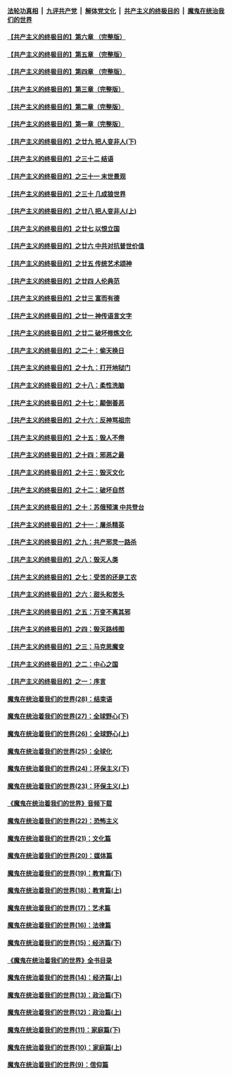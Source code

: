 ####  [法轮功真相](../../../../basic/blob/master/README.md?t=04090130) &nbsp;|&nbsp; [九评共产党](../../../../9ping.md/blob/master/README.md?t=04090130) &nbsp;|&nbsp; [解体党文化](../../../../jtdwh.md/blob/master/README.md?t=04090130)  &nbsp;|&nbsp; [共产主义的终极目的](../../../../gczydzjmd.md/blob/master/README.md?t=04090130) &nbsp;|&nbsp; [魔鬼在统治我们的世界](../../../../mgztzwmdsj.md/blob/master/README.md?t=04090130) 

#### [【共产主义的终极目的】第六章 （完整版）](../pages/nsc422/n11428913.md?t=04090130) 

#### [【共产主义的终极目的】第五章 （完整版）](../pages/nsc422/n11428912.md?t=04090130) 

#### [【共产主义的终极目的】第四章 （完整版）](../pages/nsc422/n11428907.md?t=04090130) 

#### [【共产主义的终极目的】第三章（完整版）](../pages/nsc422/n11428848.md?t=04090130) 

#### [【共产主义的终极目的】第二章（完整版）](../pages/nsc422/n11428831.md?t=04090130) 

#### [【共产主义的终极目的】第一章（完整版）](../pages/nsc422/n11417651.md?t=04090130) 

#### [【共产主义的终极目的】之廿九 把人变非人(下)](../pages/nsc422/n11344140.md?t=04090130) 

#### [【共产主义的终极目的】之三十二 结语](../pages/nsc422/n11360535.md?t=04090130) 

#### [【共产主义的终极目的】之三十一 末世景观](../pages/nsc422/n11351129.md?t=04090130) 

#### [【共产主义的终极目的】之三十 几成狼世界](../pages/nsc422/n11348280.md?t=04090130) 

#### [【共产主义的终极目的】之廿八 把人变非人(上)](../pages/nsc422/n11340492.md?t=04090130) 

#### [【共产主义的终极目的】之廿七 以恨立国](../pages/nsc422/n11336944.md?t=04090130) 

#### [【共产主义的终极目的】之廿六 中共对抗普世价值](../pages/nsc422/n11324785.md?t=04090130) 

#### [【共产主义的终极目的】之廿五 传统艺术颂神](../pages/nsc422/n11296396.md?t=04090130) 

#### [【共产主义的终极目的】之廿四 人伦典范](../pages/nsc422/n11296397.md?t=04090130) 

#### [【共产主义的终极目的】之廿三 富而有德](../pages/nsc422/n11283598.md?t=04090130) 

#### [【共产主义的终极目的】之廿一 神传语言文字](../pages/nsc422/n11263265.md?t=04090130) 

#### [【共产主义的终极目的】之廿二 破坏修炼文化](../pages/nsc422/n11245728.md?t=04090130) 

#### [【共产主义的终极目的】之二十：偷天换日](../pages/nsc422/n11238846.md?t=04090130) 

#### [【共产主义的终极目的】之十九：打开地狱门](../pages/nsc422/n11206376.md?t=04090130) 

#### [【共产主义的终极目的】之十八：柔性洗脑](../pages/nsc422/n11199994.md?t=04090130) 

#### [【共产主义的终极目的】之十七：颠倒善恶](../pages/nsc422/n11179782.md?t=04090130) 

#### [【共产主义的终极目的】之十六：反神骂祖宗](../pages/nsc422/n11166798.md?t=04090130) 

#### [【共产主义的终极目的】之十五：毁人不倦](../pages/nsc422/n11166792.md?t=04090130) 

#### [【共产主义的终极目的】之十四：邪恶之最](../pages/nsc422/n11150249.md?t=04090130) 

#### [【共产主义的终极目的】之十三：毁灭文化](../pages/nsc422/n11135227.md?t=04090130) 

#### [【共产主义的终极目的】之十二：破坏自然](../pages/nsc422/n11135214.md?t=04090130) 

#### [【共产主义的终极目的】之十：苏俄预演 中共登台](../pages/nsc422/n11118424.md?t=04090130) 

#### [【共产主义的终极目的】之十一：屠杀精英](../pages/nsc422/n11118442.md?t=04090130) 

#### [【共产主义的终极目的】之九：共产邪灵一路杀](../pages/nsc422/n11114139.md?t=04090130) 

#### [【共产主义的终极目的】之八：毁灭人类](../pages/nsc422/n11108503.md?t=04090130) 

#### [【共产主义的终极目的】之七：受苦的还是工农](../pages/nsc422/n11101809.md?t=04090130) 

#### [【共产主义的终极目的】之六：甜头和苦头](../pages/nsc422/n11096971.md?t=04090130) 

#### [【共产主义的终极目的】之五：万变不离其邪](../pages/nsc422/n11091285.md?t=04090130) 

#### [【共产主义的终极目的】之四：毁灭路线图](../pages/nsc422/n11086284.md?t=04090130) 

#### [【共产主义的终极目的】之三：马克思魔变](../pages/nsc422/n11061941.md?t=04090130) 

#### [【共产主义的终极目的】之二：中心之国](../pages/nsc422/n11047728.md?t=04090130) 

#### [【共产主义的终极目的】之一：序言](../pages/nsc422/n11086077.md?t=04090130) 

#### [魔鬼在统治着我们的世界(28)：结束语](../pages/nsc422/n10936246.md?t=04090130) 

#### [魔鬼在统治着我们的世界(27)：全球野心(下)](../pages/nsc422/n10928319.md?t=04090130) 

#### [魔鬼在统治着我们的世界(26)：全球野心(上)](../pages/nsc422/n10900318.md?t=04090130) 

#### [魔鬼在统治着我们的世界(25)：全球化](../pages/nsc422/n10788205.md?t=04090130) 

#### [魔鬼在统治着我们的世界(24)：环保主义(下)](../pages/nsc422/n10695307.md?t=04090130) 

#### [魔鬼在统治着我们的世界(23)：环保主义(上)](../pages/nsc422/n10688613.md?t=04090130) 

#### [《魔鬼在统治着我们的世界》音频下载](../pages/nsc422/n10635553.md?t=04090130) 

#### [魔鬼在统治着我们的世界(22)：恐怖主义](../pages/nsc422/n10614727.md?t=04090130) 

#### [魔鬼在统治着我们的世界(21)：文化篇](../pages/nsc422/n10597706.md?t=04090130) 

#### [魔鬼在统治着我们的世界(20)：媒体篇](../pages/nsc422/n10586579.md?t=04090130) 

#### [魔鬼在统治着我们的世界(19)：教育篇(下)](../pages/nsc422/n10564808.md?t=04090130) 

#### [魔鬼在统治着我们的世界(18)：教育篇(上)](../pages/nsc422/n10526970.md?t=04090130) 

#### [魔鬼在统治着我们的世界(17)：艺术篇](../pages/nsc422/n10499093.md?t=04090130) 

#### [魔鬼在统治着我们的世界(16)：法律篇](../pages/nsc422/n10485969.md?t=04090130) 

#### [魔鬼在统治着我们的世界(15)：经济篇(下)](../pages/nsc422/n10469975.md?t=04090130) 

#### [《魔鬼在统治着我们的世界》全书目录](../pages/nsc422/n10464261.md?t=04090130) 

#### [魔鬼在统治着我们的世界(14)：经济篇(上)](../pages/nsc422/n10457370.md?t=04090130) 

#### [魔鬼在统治着我们的世界(13)：政治篇(下)](../pages/nsc422/n10448270.md?t=04090130) 

#### [魔鬼在统治着我们的世界(12)：政治篇(上)](../pages/nsc422/n10444576.md?t=04090130) 

#### [魔鬼在统治着我们的世界(11)：家庭篇(下)](../pages/nsc422/n10440961.md?t=04090130) 

#### [魔鬼在统治着我们的世界(10)：家庭篇(上)](../pages/nsc422/n10435448.md?t=04090130) 

#### [魔鬼在统治着我们的世界(9)：信仰篇](../pages/nsc422/n10432159.md?t=04090130) 

